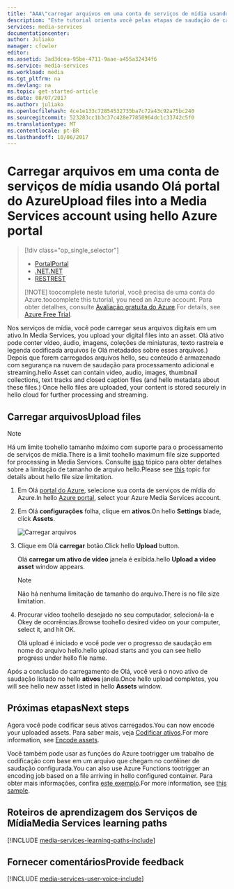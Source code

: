 ```yaml
---
title: "AAA\"carregar arquivos em uma conta de serviços de mídia usando Olá portal do Azure | Microsoft Docs\""
description: "Este tutorial orienta você pelas etapas de saudação de carregar arquivos em uma conta de serviços de mídia usando Olá portal do Azure"
services: media-services
documentationcenter: 
author: Juliako
manager: cfowler
editor: 
ms.assetid: 3ad3dcea-95be-4711-9aae-a455a32434f6
ms.service: media-services
ms.workload: media
ms.tgt_pltfrm: na
ms.devlang: na
ms.topic: get-started-article
ms.date: 08/07/2017
ms.author: juliako
ms.openlocfilehash: 4ce1e133c72854532735ba7c72a43c92a75bc240
ms.sourcegitcommit: 523283cc1b3c37c428e77850964dc1c33742c5f0
ms.translationtype: MT
ms.contentlocale: pt-BR
ms.lasthandoff: 10/06/2017
---
```

# <a name="upload-files-into-a-media-services-account-using-hello-azure-portal"></a><span data-ttu-id="5fd8b-103">Carregar arquivos em uma conta de serviços de mídia usando Olá portal do Azure</span><span class="sxs-lookup"><span data-stu-id="5fd8b-103">Upload files into a Media Services account using hello Azure portal</span></span>
> [!div class="op_single_selector"]
> * [<span data-ttu-id="5fd8b-104">Portal</span><span class="sxs-lookup"><span data-stu-id="5fd8b-104">Portal</span></span>](media-services-portal-upload-files.md)
> * [<span data-ttu-id="5fd8b-105">.NET</span><span class="sxs-lookup"><span data-stu-id="5fd8b-105">.NET</span></span>](media-services-dotnet-upload-files.md)
> * [<span data-ttu-id="5fd8b-106">REST</span><span class="sxs-lookup"><span data-stu-id="5fd8b-106">REST</span></span>](media-services-rest-upload-files.md)
> 
> [!NOTE]
> <span data-ttu-id="5fd8b-107">toocomplete neste tutorial, você precisa de uma conta do Azure.</span><span class="sxs-lookup"><span data-stu-id="5fd8b-107">toocomplete this tutorial, you need an Azure account.</span></span> <span data-ttu-id="5fd8b-108">Para obter detalhes, consulte [Avaliação gratuita do Azure](https://azure.microsoft.com/pricing/free-trial/).</span><span class="sxs-lookup"><span data-stu-id="5fd8b-108">For details, see [Azure Free Trial](https://azure.microsoft.com/pricing/free-trial/).</span></span> 
> 


<span data-ttu-id="5fd8b-109">Nos serviços de mídia, você pode carregar seus arquivos digitais em um ativo.</span><span class="sxs-lookup"><span data-stu-id="5fd8b-109">In Media Services, you upload your digital files into an asset.</span></span> <span data-ttu-id="5fd8b-110">Olá ativo pode conter vídeo, áudio, imagens, coleções de miniaturas, texto rastreia e legenda codificada arquivos (e Olá metadados sobre esses arquivos.) Depois que forem carregados arquivos hello, seu conteúdo é armazenado com segurança na nuvem de saudação para processamento adicional e streaming.</span><span class="sxs-lookup"><span data-stu-id="5fd8b-110">hello Asset  can contain video, audio, images, thumbnail collections, text tracks and closed caption files (and hello metadata about these files.) Once hello files are uploaded, your content is stored securely in hello cloud for further processing and streaming.</span></span>


## <a name="upload-files"></a><span data-ttu-id="5fd8b-111">Carregar arquivos</span><span class="sxs-lookup"><span data-stu-id="5fd8b-111">Upload files</span></span>

>[!NOTE]
><span data-ttu-id="5fd8b-112">Há um limite toohello tamanho máximo com suporte para o processamento de serviços de mídia.</span><span class="sxs-lookup"><span data-stu-id="5fd8b-112">There is a limit toohello maximum file size supported for processing in Media Services.</span></span> <span data-ttu-id="5fd8b-113">Consulte [isso](media-services-quotas-and-limitations.md) tópico para obter detalhes sobre a limitação de tamanho de arquivo hello.</span><span class="sxs-lookup"><span data-stu-id="5fd8b-113">Please see [this](media-services-quotas-and-limitations.md) topic for details about hello file size limitation.</span></span>
>

1. <span data-ttu-id="5fd8b-114">Em Olá [portal do Azure](https://portal.azure.com/), selecione sua conta de serviços de mídia do Azure.</span><span class="sxs-lookup"><span data-stu-id="5fd8b-114">In hello [Azure portal](https://portal.azure.com/), select your Azure Media Services account.</span></span>
2. <span data-ttu-id="5fd8b-115">Em Olá **configurações** folha, clique em **ativos**.</span><span class="sxs-lookup"><span data-stu-id="5fd8b-115">On hello **Settings** blade, click **Assets**.</span></span>
   
    ![Carregar arquivos](./media/media-services-portal-vod-get-started/media-services-upload.png)
3. <span data-ttu-id="5fd8b-117">Clique em Olá **carregar** botão.</span><span class="sxs-lookup"><span data-stu-id="5fd8b-117">Click hello **Upload** button.</span></span>
   
    <span data-ttu-id="5fd8b-118">Olá **carregar um ativo de vídeo** janela é exibida.</span><span class="sxs-lookup"><span data-stu-id="5fd8b-118">hello **Upload a video asset** window appears.</span></span>
   
   > [!NOTE]
   > <span data-ttu-id="5fd8b-119">Não há nenhuma limitação de tamanho do arquivo.</span><span class="sxs-lookup"><span data-stu-id="5fd8b-119">There is no file size limitation.</span></span>
   > 
   > 
4. <span data-ttu-id="5fd8b-120">Procurar vídeo toohello desejado no seu computador, selecioná-la e Okey de ocorrências.</span><span class="sxs-lookup"><span data-stu-id="5fd8b-120">Browse toohello desired video on your computer, select it, and hit OK.</span></span>  
   
    <span data-ttu-id="5fd8b-121">Olá upload é iniciado e você pode ver o progresso de saudação em nome do arquivo hello.</span><span class="sxs-lookup"><span data-stu-id="5fd8b-121">hello upload starts and you can see hello progress under hello file name.</span></span>  

<span data-ttu-id="5fd8b-122">Após a conclusão do carregamento de Olá, você verá o novo ativo de saudação listado no hello **ativos** janela.</span><span class="sxs-lookup"><span data-stu-id="5fd8b-122">Once hello upload completes, you will see hello new asset listed in hello **Assets** window.</span></span> 

## <a name="next-steps"></a><span data-ttu-id="5fd8b-123">Próximas etapas</span><span class="sxs-lookup"><span data-stu-id="5fd8b-123">Next steps</span></span>
<span data-ttu-id="5fd8b-124">Agora você pode codificar seus ativos carregados.</span><span class="sxs-lookup"><span data-stu-id="5fd8b-124">You can now encode your uploaded assets.</span></span> <span data-ttu-id="5fd8b-125">Para saber mais, veja [Codificar ativos](media-services-portal-encode.md).</span><span class="sxs-lookup"><span data-stu-id="5fd8b-125">For more information, see [Encode assets](media-services-portal-encode.md).</span></span>

<span data-ttu-id="5fd8b-126">Você também pode usar as funções do Azure tootrigger um trabalho de codificação com base em um arquivo que chegam no contêiner de saudação configurada.</span><span class="sxs-lookup"><span data-stu-id="5fd8b-126">You can also use Azure Functions tootrigger an encoding job based on a file arriving in hello configured container.</span></span> <span data-ttu-id="5fd8b-127">Para obter mais informações, confira [este exemplo](https://azure.microsoft.com/resources/samples/media-services-dotnet-functions-integration/ ).</span><span class="sxs-lookup"><span data-stu-id="5fd8b-127">For more information, see [this sample](https://azure.microsoft.com/resources/samples/media-services-dotnet-functions-integration/ ).</span></span>

## <a name="media-services-learning-paths"></a><span data-ttu-id="5fd8b-128">Roteiros de aprendizagem dos Serviços de Mídia</span><span class="sxs-lookup"><span data-stu-id="5fd8b-128">Media Services learning paths</span></span>
[!INCLUDE [media-services-learning-paths-include](../../includes/media-services-learning-paths-include.md)]

## <a name="provide-feedback"></a><span data-ttu-id="5fd8b-129">Fornecer comentários</span><span class="sxs-lookup"><span data-stu-id="5fd8b-129">Provide feedback</span></span>
[!INCLUDE [media-services-user-voice-include](../../includes/media-services-user-voice-include.md)]

